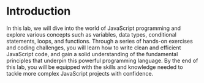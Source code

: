 # Introduction

In this lab, we will dive into the world of JavaScript programming and explore various concepts such as variables, data types, conditional statements, loops, and functions. Through a series of hands-on exercises and coding challenges, you will learn how to write clean and efficient JavaScript code, and gain a solid understanding of the fundamental principles that underpin this powerful programming language. By the end of this lab, you will be equipped with the skills and knowledge needed to tackle more complex JavaScript projects with confidence.

